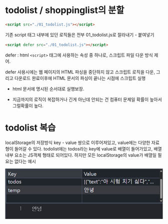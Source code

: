 # todolist / shoppinglist의 분할
```html
<script src="./01_todolist.js"></script>
```
기존 script 태그 내부에 있던 로직들은 전부 01_todolist.js로 잘라내기 - 붙여넣기

```html
<script defer src="./01_todolist.js"></script>
```
defer : html `<script>` 태그에 사용하는  속성 중 하나로, 스크립트 파일 다운 방식 제어.

defer 사용시에는 웹 페이지의 HTML 파싱을 중단하지 않고 스크립트 로직을 다운, 그리고 다운로드 완료이후에 HTML 문서의 파싱이 끝나는 시점에 스크립트 실행

- html 문서에 명시된 순서대로 실행보장.

- 지금까지의 로직이 복잡하거나 긴게 아닌데 안되는 건 컴퓨터 문제일 확률이 높아서 그럴확률이 높다.

# todolist 복습
localStorage의 저장방식
key - value 쌍으로 이루어져있고, value에는 다양한 자료형이 들어갈 수 있다.
todolist에는 todos라는 key에 value로 배열이 들어가있고, 배열 내부 요소는 JS객체 형태로 되어있다.
하지만 모든 localStorage의 value가 배열일 필요는 없다는 예시

![localStorage value string 예시](./localStorage예시.png)